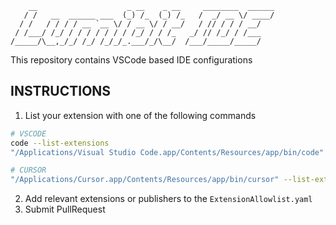        __                    _ __    _ __     ________  ______
       / /   __  ______ ___  (_) /_  (_) /_   /  _/ __ \/ ____/
      / /   / / / / __ `__ \/ / __ \/ / __/   / // / / / __/   
     / /___/ /_/ / / / / / / / /_/ / / /_   _/ // /_/ / /___   
    /_____/\__,_/_/ /_/ /_/_/_.___/_/\__/  /___/_____/_____/   
                                                               

This repository contains VSCode based IDE configurations

## INSTRUCTIONS

1. List your extension with one of the following commands
```sh
# VSCODE
code --list-extensions 
"/Applications/Visual Studio Code.app/Contents/Resources/app/bin/code" --list-extensions

# CURSOR
"/Applications/Cursor.app/Contents/Resources/app/bin/cursor" --list-extensions
```

2. Add relevant extensions or publishers to the `ExtensionAllowlist.yaml`
3. Submit PullRequest
